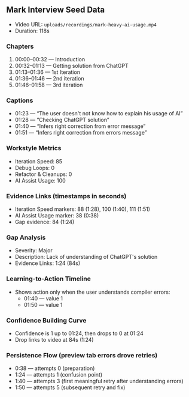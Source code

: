 ## Mark Interview Seed Data

-   Video URL: `uploads/recordings/mark-heavy-ai-usage.mp4`
-   Duration: 118s

### Chapters

1. 00:00–00:32 — Introduction
2. 00:32–01:13 — Getting solution from ChatGPT
3. 01:13–01:36 — 1st Iteration
4. 01:36–01:46 — 2nd iteration
5. 01:46–01:58 — 3rd iteration

### Captions

-   01:23 — “The user doesn't not know how to explain his usage of AI”
-   01:28 — “Checking ChatGPT solution”
-   01:40 — “Infers right correction from error message”
-   01:51 — “Infers right correction from errors message”

### Workstyle Metrics

-   Iteration Speed: 85
-   Debug Loops: 0
-   Refactor & Cleanups: 0
-   AI Assist Usage: 100

### Evidence Links (timestamps in seconds)

-   Iteration Speed markers: 88 (1:28), 100 (1:40), 111 (1:51)
-   AI Assist Usage marker: 38 (0:38)
-   Gap evidence: 84 (1:24)

### Gap Analysis

-   Severity: Major
-   Description: Lack of understanding of ChatGPT's solution
-   Evidence Links: 1:24 (84s)

### Learning-to-Action Timeline

-   Shows action only when the user understands compiler errors:
    -   01:40 — value 1
    -   01:50 — value 1

### Confidence Building Curve

-   Confidence is 1 up to 01:24, then drops to 0 at 01:24
-   Drop links to video at 84s (1:24)

### Persistence Flow (preview tab errors drove retries)

-   0:38 — attempts 0 (preparation)
-   1:24 — attempts 1 (confusion point)
-   1:40 — attempts 3 (first meaningful retry after understanding errors)
-   1:50 — attempts 5 (subsequent retry and fix)
